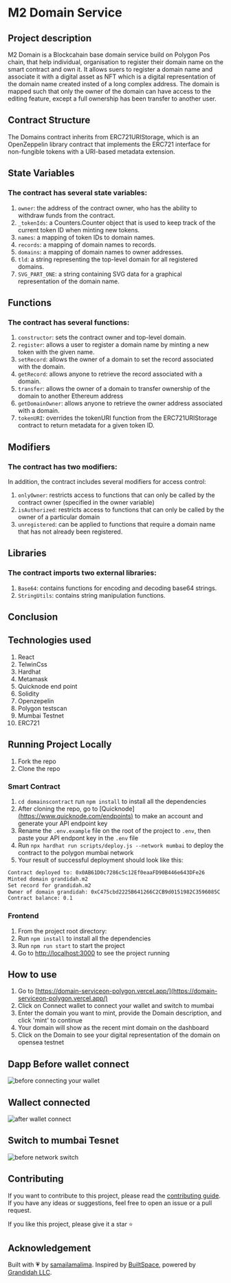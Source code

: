 # M2 Domain Service
## Project description
M2 Domain is a Blockcahain base domain service build on Polygon Pos chain, that help individual, organisation to register their domain name on the smart contract and own it. It allows suers to register a domain name and associate it with a digital asset as NFT which is a digital representation of the domain name created insted of a long complex address.
The domain is mapped such that only the owner of the domain can have access to the editing feature, except a full ownership has been transfer to another user.
## Contract Structure
The Domains contract inherits from ERC721URIStorage, which is an OpenZeppelin library contract that implements the ERC721 interface for non-fungible tokens with a URI-based metadata extension.

## State Variables
### The contract has several state variables:

1. `owner`: the address of the contract owner, who has the ability to withdraw funds from the contract.
2. `_tokenIds`: a Counters.Counter object that is used to keep track of the current token ID when minting new tokens.
3. `names`: a mapping of token IDs to domain names.
4. `records`: a mapping of domain names to records.
5. `domains`: a mapping of domain names to owner addresses.
6. `tld`: a string representing the top-level domain for all registered domains.
7. `SVG_PART_ONE`: a string containing SVG data for a graphical representation of the domain name.
## Functions
### The contract has several functions:

1. `constructor`: sets the contract owner and top-level domain.
2. `register`: allows a user to register a domain name by minting a new token with the given name.
3. `setRecord`: allows the owner of a domain to set the record associated with the domain.
4. `getRecord`: allows anyone to retrieve the record associated with a domain.
5. `transfer`: allows the owner of a domain to transfer ownership of the domain to another Ethereum address
6. `getDomainOwner`: allows anyone to retrieve the owner address associated with a domain.
7. `tokenURI`: overrides the tokenURI function from the ERC721URIStorage contract to return metadata for a given token ID.
## Modifiers
### The contract has two modifiers:
In addition, the contract includes several modifiers for access control:

1. `onlyOwner`: restricts access to functions that can only be called by the contract owner (specified in the owner variable)
2. `isAuthorized`: restricts access to functions that can only be called by the owner of a particular domain
3. `unregistered`: can be applied to functions that require a domain name that has not already been registered.
## Libraries
### The contract imports two external libraries:

1. `Base64`: contains functions for encoding and decoding base64 strings.
2. `StringUtils`: contains string manipulation functions.
## Conclusion
## Technologies used
1. React
2. TelwinCss
3. Hardhat
4. Metamask
5. Quicknode end point
6. Solidity
7. Openzepelin
8. Polygon testscan
9. Mumbai Testnet
10. ERC721
## Running Project Locally

1. Fork the repo
2. Clone the repo
### Smart Contract
1. `cd domainscontract` run `npm install` to install all the dependencies 
2. After cloning the repo, go to [Quicknode][(https://www.quicknode.com/endpoints)](https://www.quicknode.com/endpoints) to make an account and generate your API endpoint key
3. Rename the `.env.example` file on the root of the project to `.env`, then paste your API endpont key in the `.env` file
4. Run `npx hardhat run scripts/deploy.js --network mumbai` to deploy the contract to the polygon mumbai network
5. Your result of successful deployment should look like this:
```sh
Contract deployed to: 0x0AB61D0c7286c5c12Ef0eaaFD90B446e643DFe26
Minted domain grandidah.m2
Set record for grandidah.m2
Owner of domain grandidah: 0xC475cbd2225B641266C2CB9d0151982C3596085C
Contract balance: 0.1
```
### Frontend 
1. From the project root directory:
2. Run `npm install` to install all the dependencies
3. Run `npm run start` to start the project
4. Go to [http://localhost:3000](http://localhost:3000) to see the project running

## How to use

1. Go to [https://domain-serviceon-polygon.vercel.app/](https://domain-serviceon-polygon.vercel.app/)
2. Click on Connect wallet to connect your wallet and switch to mumbai
3. Enter the domain you want to mint, provide the Domain description, and click 'mint' to continue
4. Your domain will show as the recent mint domain on the dashboard
5. Click on the Domain to see your digital representation of the domain on opensea testnet

## Dapp Before wallet connect
![before connecting your wallet](https://user-images.githubusercontent.com/41795852/225465406-bc931491-3d26-443f-bbc4-6d6980517515.PNG)

## Wallect connected
![after wallet connect](https://user-images.githubusercontent.com/41795852/225465507-8779d711-278e-45fb-98ac-5673ccd28b6e.PNG)

## Switch to mumbai Tesnet
![before network switch](https://user-images.githubusercontent.com/41795852/225465557-16565430-3d1b-46e2-b827-644df601d040.PNG)

## Contributing

If you want to contribute to this project, please read the [contributing guide](./CONTRIBUTING.md). If you have any ideas or suggestions, feel free to open an issue or a pull request. 

If you like this project, please give it a star ⭐️

## Acknowledgement

Built with 💗 by [samailamalima](https://github.com/samailamalima). Inspired by [BuiltSpace](https://buildspace.so/), powered by [Grandidah LLC](https://grandida.com/).
